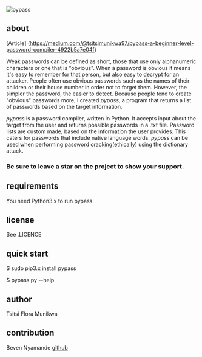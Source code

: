 ![pypass](./logo.png)


## about

[Article] (https://medium.com/@tsitsimunikwa97/pypass-a-beginner-level-password-compiler-4922b5a7e04f)

Weak passwords can be defined as short, those that use only alphanumeric characters or one that is "obvious". 
When a password is obvious it means it's easy to remember for that person, 
but also easy to decrypt for an attacker.
People often use obvious passwords such as the names of their children or their house number in order not to forget them. 
However, the simpler the password, the easier to detect. 
Because people tend to create "obvious" passwords more, I created *pypass*, a program that returns a list of passwords based on the target information.

*pypass* is a password compiler, written in Python. 
It accepts input about the target from the user and returns possible passwords in a .txt file. 
Password lists are custom made, based on the information the user provides. 
This caters for passwords that include native language words. 
*pypass* can be used when performing password cracking(ethically) using the dictionary attack.

### Be sure to leave a star on the project to show your support.

## requirements

You need Python3.x to run pypass.

## license

See .LICENCE 

## quick start

$ sudo pip3.x install pypass

$ pypass.py --help


## author

Tsitsi Flora Munikwa 

## contribution

Beven Nyamande [github](http://bevennyamande.github.io)

